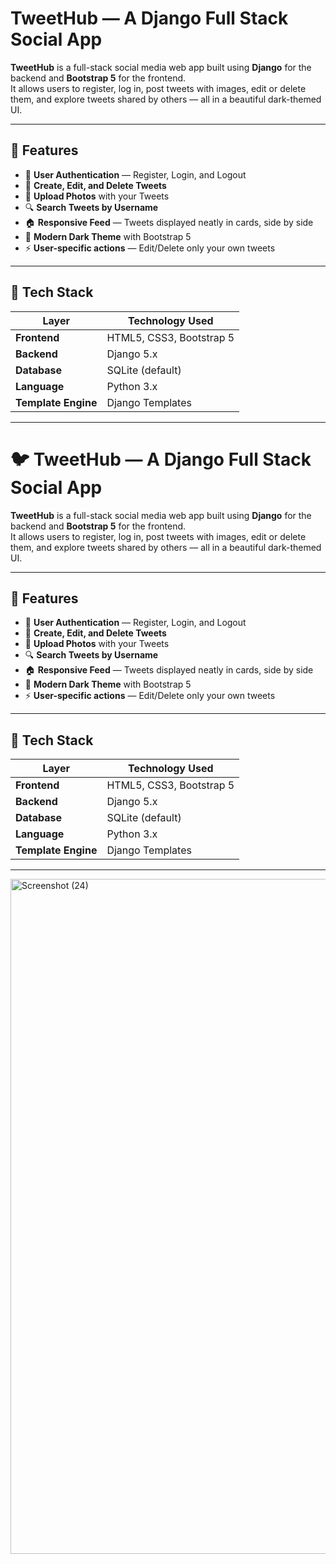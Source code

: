 # TweetHub — A Django Full Stack Social App

**TweetHub** is a full-stack social media web app built using **Django** for the backend and **Bootstrap 5** for the frontend.  
It allows users to register, log in, post tweets with images, edit or delete them, and explore tweets shared by others — all in a beautiful dark-themed UI.

---

## 🚀 Features

- 🔐 **User Authentication** — Register, Login, and Logout  
- 💬 **Create, Edit, and Delete Tweets**  
- 📸 **Upload Photos** with your Tweets  
- 🔍 **Search Tweets by Username**  
- 🏠 **Responsive Feed** — Tweets displayed neatly in cards, side by side  
- 🖤 **Modern Dark Theme** with Bootstrap 5  
- ⚡ **User-specific actions** — Edit/Delete only your own tweets  

---

## 🧩 Tech Stack

| Layer | Technology Used |
|-------|------------------|
| **Frontend** | HTML5, CSS3, Bootstrap 5 |
| **Backend** | Django 5.x |
| **Database** | SQLite (default) |
| **Language** | Python 3.x |
| **Template Engine** | Django Templates |

---

# 🐦 TweetHub — A Django Full Stack Social App

**TweetHub** is a full-stack social media web app built using **Django** for the backend and **Bootstrap 5** for the frontend.  
It allows users to register, log in, post tweets with images, edit or delete them, and explore tweets shared by others — all in a beautiful dark-themed UI.

---

## 🚀 Features

- 🔐 **User Authentication** — Register, Login, and Logout  
- 💬 **Create, Edit, and Delete Tweets**  
- 📸 **Upload Photos** with your Tweets  
- 🔍 **Search Tweets by Username**  
- 🏠 **Responsive Feed** — Tweets displayed neatly in cards, side by side  
- 🖤 **Modern Dark Theme** with Bootstrap 5  
- ⚡ **User-specific actions** — Edit/Delete only your own tweets  

---

## 🧩 Tech Stack

| Layer | Technology Used |
|-------|------------------|
| **Frontend** | HTML5, CSS3, Bootstrap 5 |
| **Backend** | Django 5.x |
| **Database** | SQLite (default) |
| **Language** | Python 3.x |
| **Template Engine** | Django Templates |

---
<img width="1920" height="1080" alt="Screenshot (24)" src="https://github.com/user-attachments/assets/799e0a1f-a25f-4b38-97fb-d0efc89ede9d" />





